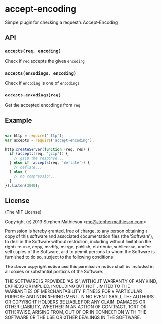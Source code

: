 
# accept-encoding

  Simple plugin for checking a request's Accept-Encoding

## API

### `accepts(req, encoding)`

  Check if `req` accepts the given `encoding`

### `accepts(encodings, encoding)`

  Check if `encoding` is one of `encodings`

### `accepts.encodings(req)`

  Get the accepted encodings from `req`

## Example

```js

var http = require('http');
var accepts = require('accept-encoding');

http.createServer(function (req, res) {
  if (accepts(req, 'gzip')) {
    // gzip the response...
  } else if (accepts(req, 'deflate')) {
    // deflate...
  } else {
    // no compression...
  }
}).listen(3000);
```


## License 

(The MIT License)

Copyright (c) 2013 Stephen Mathieson &lt;me@stephenmathieson.com&gt;

Permission is hereby granted, free of charge, to any person obtaining
a copy of this software and associated documentation files (the
'Software'), to deal in the Software without restriction, including
without limitation the rights to use, copy, modify, merge, publish,
distribute, sublicense, and/or sell copies of the Software, and to
permit persons to whom the Software is furnished to do so, subject to
the following conditions:

The above copyright notice and this permission notice shall be
included in all copies or substantial portions of the Software.

THE SOFTWARE IS PROVIDED 'AS IS', WITHOUT WARRANTY OF ANY KIND,
EXPRESS OR IMPLIED, INCLUDING BUT NOT LIMITED TO THE WARRANTIES OF
MERCHANTABILITY, FITNESS FOR A PARTICULAR PURPOSE AND NONINFRINGEMENT.
IN NO EVENT SHALL THE AUTHORS OR COPYRIGHT HOLDERS BE LIABLE FOR ANY
CLAIM, DAMAGES OR OTHER LIABILITY, WHETHER IN AN ACTION OF CONTRACT,
TORT OR OTHERWISE, ARISING FROM, OUT OF OR IN CONNECTION WITH THE
SOFTWARE OR THE USE OR OTHER DEALINGS IN THE SOFTWARE.